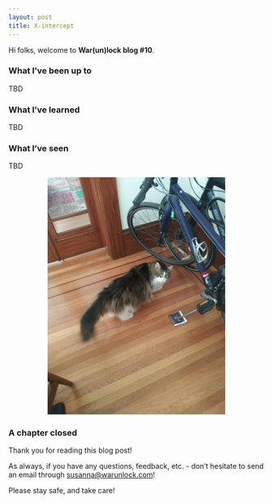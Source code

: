 ```yaml
---
layout: post
title: X-intercept
---
```


Hi folks, welcome to **War(un)lock blog #10**.


### What I’ve been up to

TBD


### What I’ve learned

TBD


### What I’ve seen

TBD

<div style="text-align:center"><img src="/images/blog9/blog9-cat_spotted.jpg" width="350"></div>

### A chapter closed
Thank you for reading this blog post!

As always, if you have any questions, feedback, etc. - don’t hesitate to send an email through [susanna@warunlock.com](mailto:susanna@warunlock.com)!

Please stay safe, and take care!
